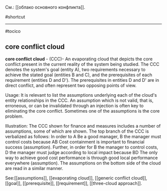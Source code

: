 См.: [[облако основного конфликта]].

#shortcut




<hr/>

#tocico

## core conflict cloud

<b>core conflict cloud</b> - (CCC)- An evaporating cloud that depicts the core conflict present in the current reality of the system being studied.  The CCC denotes the system's goal (entity A), two requirements necessary to achieve the stated goal (entities B and C), and the prerequisites of each requirement (entities D and D'). The prerequisites in entities D and D' are in direct conflict, and often represent two opposing points of view. 


Usage: It is relevant to list the assumptions underlying each of the cloud's entity relationships in the CCC.  An assumption which is not valid, that is, erroneous, or can be invalidated through an injection is often key to eliminating the core conflict.  Sometimes one of the assumptions is the core problem.


Illustration: The CCC shown for finance and measures includes a number of assumptions, some of which are shown.  The top branch of the CCC is verbalized as follows: In order to A Be a good manager, B the manager must control costs because AB Cost containment is important to financial success (assumption).  Further, in order for B the manager to control costs, D the manager must judge according to local impact because BD The only way to achieve good cost performance is through good local performance everywhere (assumption). The assumptions on the bottom side of the cloud are read in a similar manner.  


 



See:[[assumptions]], [[evaporating cloud]], [[generic conflict cloud]], [[goal]], [[prerequisite]], [[requirement]], [[three-cloud approach]].
